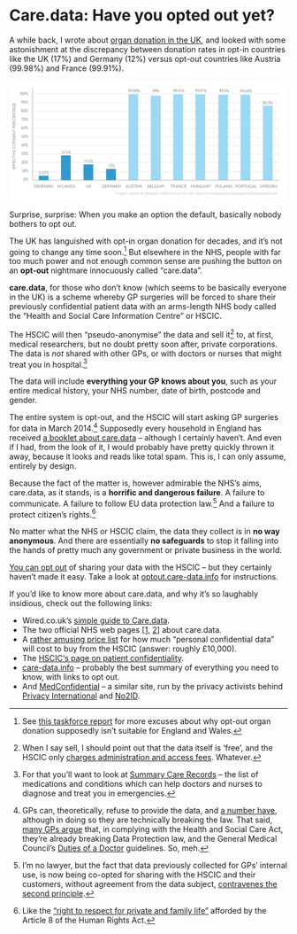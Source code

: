 # Care.data: Have you opted out yet?

A while back, I wrote about [organ donation in the UK](/post/whats-in-a-checkbox), and looked with some astonishment at the discrepancy between donation rates in opt-in countries like the UK (17%) and Germany (12%) versus opt-out countries like Austria (99.98%) and France (99.91%).

[![Graph from Johnson & Goldstein (Science, 2003) showing comparative organ donation rates in European countries](/media/organ-donation.png)](/media/organ-donation.png)

Surprise, surprise: When you make an option the default, basically nobody bothers to opt out.

The UK has languished with opt-in organ donation for decades, and it’s not going to change any time soon.[^1] But elsewhere in the NHS, people with far too much power and not enough common sense are pushing the button on an **opt-out** nightmare innocuously called “care.data”.

**care.data**, for those who don’t know (which seems to be basically everyone in the UK) is a scheme whereby GP surgeries will be forced to share their previously confidential patient data with an arms-length NHS body called the “Health and Social Care Information Centre” or HSCIC.

The HSCIC will then “pseudo-anonymise” the data and sell it[^2] to, at first, medical researchers, but no doubt pretty soon after, private corporations. The data is *not* shared with other GPs, or with doctors or nurses that might treat you in hospital.[^3]

The data will include **everything your GP knows about you**, such as your entire medical history, your NHS number, date of birth, postcode and gender.

The entire system is opt-out, and the HSCIC will start asking GP surgeries for data in March 2014.[^4] Supposedly every household in England has received [a booklet about care.data](http://www.nhs.uk/NHSEngland/thenhs/records/healthrecords/Documents/NHS_Door_drop_26-11-13.pdf) – although I certainly haven‘t. And even if I had, from the look of it, I would probably have pretty quickly thrown it away, because it looks and reads like total spam. This is, I can only assume, entirely by design.

Because the fact of the matter is, however admirable the NHS’s aims, care.data, as it stands, is a **horrific and dangerous failure**. A failure to communicate. A failure to follow EU data protection law.[^5] And a failure to protect citizen’s rights.[^6]

No matter what the NHS or HSCIC claim, the data they collect is in **no way anonymous**. And there are essentially **no safeguards** to stop it falling into the hands of pretty much any government or private business in the world.

[You can opt out](http://optout.care-data.info) of sharing your data with the HSCIC – but they certainly haven’t made it easy. Take a look at [optout.care-data.info](http://optout.care-data.info) for instructions.

If you’d like to know more about care.data, and why it’s so laughably insidious, check out the following links:

* Wired.co.uk’s [simple guide to Care.data](http://www.wired.co.uk/news/archive/2014-02/07/a-simple-guide-to-care-data).
* The two official NHS web pages [[1](http://www.nhs.uk/NHSEngland/thenhs/records/healthrecords/Pages/care-data.aspx), [2](http://www.england.nhs.uk/ourwork/tsd/care-data/)] about care.data.
* A [rather amusing price list](http://www.hscic.gov.uk/media/12443/data-linkage-service-charges-2013-2014-updated/pdf/dles_service_charges__2013_14_V10_050913.pdf) for how much “personal confidential data” will cost to buy from the HSCIC (answer: roughly £10,000).
* The [HSCIC‘s page on patient confidentiality](http://www.hscic.gov.uk/patientconf).
* [care-data.info](http://care-data.info) – probably the best summary of everything you need to know, with links to opt out.
* And [MedConfidential](http://medconfidential.org) – a similar site, run by the privacy activists behind [Privacy International](https://www.privacyinternational.org) and [No2ID](http://www.no2id.net).

[^1]: See [this taskforce report](http://webarchive.nationalarchives.gov.uk/20130107105354/http://www.dh.gov.uk/prod_consum_dh/groups/dh_digitalassets/@dh/@en/documents/digitalasset/dh_090303.pdf) for more excuses about why opt-out organ donation supposedly isn’t suitable for England and Wales.
[^2]: When I say sell, I should point out that the data itself is ‘free’, and the HSCIC only [charges administration and access fees](http://www.hscic.gov.uk/media/12443/data-linkage-service-charges-2013-2014-updated/pdf/dles_service_charges__2013_14_V10_050913.pdf). Whatever.
[^3]: For that you’ll want to look at [Summary Care Records](http://www.nhscarerecords.nhs.uk) – the list of medications and conditions which can help doctors and nurses to diagnose and treat you in emergencies.
[^4]: GPs can, theoretically, refuse to provide the data, and [a number have](http://www.pulsetoday.co.uk/your-practice/comment/why-im-opting-patients-out-of-the-caredata-scheme/20005022.article), although in doing so they are technically breaking the law. That said, [many GPs argue](http://www.pulsetoday.co.uk/your-practice/practice-topics/it/gp-takes-unlawful-decision-to-opt-patients-out-of-caredata-programme/20005018.article) that, in complying with the Health and Social Care Act, they’re already breaking Data Protection law, and the General Medical Council’s [Duties of a Doctor](http://www.gmc-uk.org/guidance/good_medical_practice/duties_of_a_doctor.asp) guidelines. So, meh.
[^5]: I’m no lawyer, but the fact that data previously collected for GPs’ internal use, is now being co-opted for sharing with the HSCIC and their customers, without agreement from the data subject, [contravenes the second principle](http://en.wikipedia.org/wiki/Data_Protection_Act_1998).
[^6]: Like the [“right to respect for private and family life”](http://informationrightsandwrongs.com/2014/01/31/the-care-data-leaflet-campaign-legally-necessary/) afforded by the Article 8 of the Human Rights Act.
